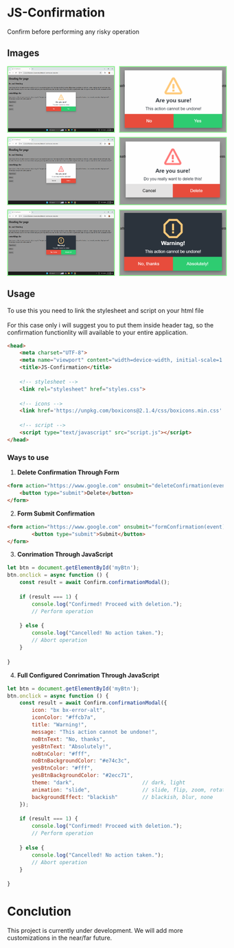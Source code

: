 # JS-Confirmation
Confirm before performing any risky operation

## Images

<div style="display: flex;flex-direction: column; grid-gap: 10px;">
   <div style="display: flex; grid-gap: 10px;">
        <img src="images/1.png" alt="images" width="49%" style="border: 2px solid lightgreen"/>
        <img src="images/1a.png" alt="images" width="49%" style="border: 2px solid lightgreen"/>
    </div>
     <div style="display: flex; grid-gap: 10px;">
        <img src="images/2.png" alt="images" width="49%" style="border: 2px solid lightgreen"/>
        <img src="images/2a.png" alt="images" width="49%" style="border: 2px solid lightgreen"/>
    </div>
     <div style="display: flex; grid-gap: 10px;">
        <img src="images/3.png" alt="images" width="49%" style="border: 2px solid lightgreen"/>
        <img src="images/3a.png" alt="images" width="49%" style="border: 2px solid lightgreen"/>
    </div>
</div>

## Usage 

To use this you need to link the stylesheet and script on your html file
<br><br>
For this case only i will suggest you to put them inside header tag, so the confirmation functionlity will available to your entire application.

```html
<head>
    <meta charset="UTF-8">
    <meta name="viewport" content="width=device-width, initial-scale=1.0">
    <title>JS-Confirmation</title>
    
    <!-- stylesheet -->
    <link rel="stylesheet" href="styles.css">

    <!-- icons -->
    <link href='https://unpkg.com/boxicons@2.1.4/css/boxicons.min.css' rel='stylesheet'>
    
    <!-- script -->
    <script type="text/javascript" src="script.js"></script>
</head>
```

### Ways to use 

1. **Delete Confirmation Through Form**

```html
<form action="https://www.google.com" onsubmit="deleteConfirmation(event)">
    <button type="submit">Delete</button>
</form>
```

2. **Form Submit Confirmation**

```html
<form action="https://www.google.com" onsubmit="formConfirmation(event)">
        <button type="submit">Submit</button>
</form>
```

3. **Conrimation Through JavaScript**
```js
let btn = document.getElementById('myBtn');
btn.onclick = async function () {
    const result = await Confirm.confirmationModal();

    if (result === 1) {
        console.log("Confirmed! Proceed with deletion.");
        // Perform operation

    } else {
        console.log("Cancelled! No action taken.");
        // Abort operation
    }

}
```


4. **Full Configured Conrimation Through JavaScript**
```js
let btn = document.getElementById('myBtn');
btn.onclick = async function () {
    const result = await Confirm.confirmationModal({
        icon: "bx bx-error-alt",
        iconColor: "#ffcb7a",
        title: "Warning!",
        message: "This action cannot be undone!",
        noBtnText: "No, thanks",
        yesBtnText: "Absolutely!",
        noBtnColor: "#fff",
        noBtnBackgroundColor: "#e74c3c",
        yesBtnColor: "#fff",
        yesBtnBackgroundColor: "#2ecc71",
        theme: "dark",                      // dark, light
        animation: "slide",                 // slide, flip, zoom, rotate
        backgroundEffect: "blackish"        // blackish, blur, none
    });

    if (result === 1) {
        console.log("Confirmed! Proceed with deletion.");
        // Perform operation

    } else {
        console.log("Cancelled! No action taken.");
        // Abort operation
    }

}
```

# Conclution
This project is currently under development. We will add more customizations in the near/far future.